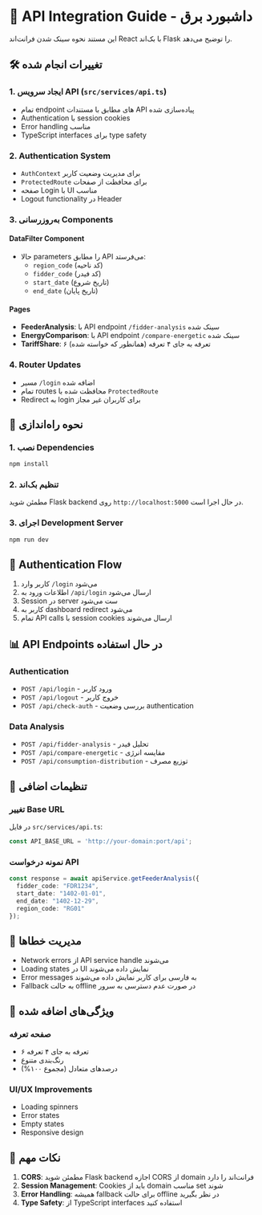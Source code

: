 # 🔗 API Integration Guide - داشبورد برق

این مستند نحوه سینک شدن فرانت‌اند React با بک‌اند Flask را توضیح می‌دهد.

## 🛠 تغییرات انجام شده

### 1. ایجاد سرویس API (`src/services/api.ts`)
- تمام endpoint های مطابق با مستندات API پیاده‌سازی شده
- Authentication با session cookies
- Error handling مناسب
- TypeScript interfaces برای type safety

### 2. Authentication System
- `AuthContext` برای مدیریت وضعیت کاربر
- `ProtectedRoute` برای محافظت از صفحات
- صفحه Login با UI مناسب
- Logout functionality در Header

### 3. به‌روزرسانی Components

#### DataFilter Component
- حالا parameters را مطابق API می‌فرستد:
  - `region_code` (کد ناحیه)
  - `fidder_code` (کد فیدر) 
  - `start_date` (تاریخ شروع)
  - `end_date` (تاریخ پایان)

#### Pages
- **FeederAnalysis**: با API endpoint `/fidder-analysis` سینک شده
- **EnergyComparison**: با API endpoint `/compare-energetic` سینک شده
- **TariffShare**: ۶ تعرفه به جای ۴ تعرفه (همانطور که خواسته شده)

### 4. Router Updates
- مسیر `/login` اضافه شده
- تمام routes محافظت شده با `ProtectedRoute`
- Redirect به login برای کاربران غیر مجاز

## 🚀 نحوه راه‌اندازی

### 1. نصب Dependencies
```bash
npm install
```

### 2. تنظیم بک‌اند
مطمئن شوید Flask backend روی `http://localhost:5000` در حال اجرا است.

### 3. اجرای Development Server
```bash
npm run dev
```

## 🔐 Authentication Flow

1. کاربر وارد `/login` می‌شود
2. اطلاعات ورود به `/api/login` ارسال می‌شود
3. Session در server ست می‌شود
4. کاربر به dashboard redirect می‌شود
5. تمام API calls با session cookies ارسال می‌شوند

## 📊 API Endpoints در حال استفاده

### Authentication
- `POST /api/login` - ورود کاربر
- `POST /api/logout` - خروج کاربر  
- `POST /api/check-auth` - بررسی وضعیت authentication

### Data Analysis
- `POST /api/fidder-analysis` - تحلیل فیدر
- `POST /api/compare-energetic` - مقایسه انرژی
- `POST /api/consumption-distribution` - توزیع مصرف

## 🔧 تنظیمات اضافی

### تغییر Base URL
در فایل `src/services/api.ts`:
```typescript
const API_BASE_URL = 'http://your-domain:port/api';
```

### نمونه درخواست API
```typescript
const response = await apiService.getFeederAnalysis({
  fidder_code: "FDR1234",
  start_date: "1402-01-01", 
  end_date: "1402-12-29",
  region_code: "RG01"
});
```

## 🐛 مدیریت خطاها

- Network errors از API service handle می‌شوند
- Loading states در UI نمایش داده می‌شوند  
- Error messages به فارسی برای کاربر نمایش داده می‌شوند
- Fallback به حالت offline در صورت عدم دسترسی به سرور

## 🎯 ویژگی‌های اضافه شده

### صفحه تعرفه
- ۶ تعرفه به جای ۴ تعرفه
- رنگ‌بندی متنوع
- درصدهای متعادل (مجموع ۱۰۰%)

### UI/UX Improvements  
- Loading spinners
- Error states
- Empty states
- Responsive design

## 📝 نکات مهم

1. **CORS**: مطمئن شوید Flask backend اجازه CORS از domain فرانت‌اند را دارد
2. **Session Management**: Cookies باید از domain مناسب set شوند
3. **Error Handling**: همیشه fallback برای حالت offline در نظر بگیرید
4. **Type Safety**: از TypeScript interfaces استفاده کنید
